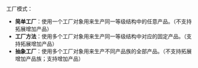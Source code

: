 工厂模式：
- **简单工厂**：使用一个工厂对象用来生产同一等级结构中的任意产品。（不支持拓展增加产品）
- **工厂方法**：使用多个工厂对象用来生产同一等级结构中对应的固定产品。（支持拓展增加产品）
- **抽象工厂**：使用多个工厂对象用来生产不同产品族的全部产品。（不支持拓展增加产品族；支持增加产品）